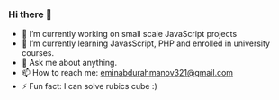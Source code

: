 ### Hi there 👋
- 🔭 I’m currently working on small scale JavaScript projects
- 🌱 I’m currently learning JavasScript, PHP and enrolled in university courses.
- 💬 Ask me about anything.
- 📫 How to reach me: <a href = "mailto: eminabdurahmanov321@gmail.com"> eminabdurahmanov321@gmail.com</a>
- ⚡ Fun fact: I can solve rubics cube :) 
<!--
**Emin-Abdurahmanov/Emin-Abdurahmanov** is a ✨ _special_ ✨ repository because its `README.md` (this file) appears on your GitHub profile.

Here are some ideas to get you started:

- 🔭 I’m currently working on ...
- 🌱 I’m currently learning ...
- 👯 I’m looking to collaborate on ...
- 🤔 I’m looking for help with ...
- 💬 Ask me about ...
- 📫 How to reach me: ...
- 😄 Pronouns: ...
- ⚡ Fun fact: ...
-->

